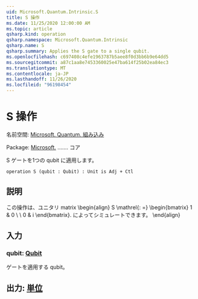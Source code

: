 ```yaml
---
uid: Microsoft.Quantum.Intrinsic.S
title: S 操作
ms.date: 11/25/2020 12:00:00 AM
ms.topic: article
qsharp.kind: operation
qsharp.namespace: Microsoft.Quantum.Intrinsic
qsharp.name: S
qsharp.summary: Applies the S gate to a single qubit.
ms.openlocfilehash: c697408c4efe1963787b5aee8f0d3bb6b9e64dd5
ms.sourcegitcommit: a87c1aa8e7453360025e47ba614f25b02ea84ec3
ms.translationtype: MT
ms.contentlocale: ja-JP
ms.lasthandoff: 11/26/2020
ms.locfileid: "96198454"
---
```

# <a name="s-operation"></a>S 操作

名前空間: [Microsoft. Quantum. 組み込み](xref:Microsoft.Quantum.Intrinsic)

Package: [Microsoft.](https://nuget.org/packages/Microsoft.Quantum.QSharp.Core) ....... コア


S ゲートを1つの qubit に適用します。

```qsharp
operation S (qubit : Qubit) : Unit is Adj + Ctl
```


## <a name="description"></a>説明

この操作は、ユニタリ matrix \begin{align} S \mathrel{: =} \begin{bmatrix} 1 & 0 \\ \\ 0 & i \end{bmatrix}. によってシミュレートできます。
\end{align}

## <a name="input"></a>入力

### <a name="qubit--qubit"></a>qubit: [Qubit](xref:microsoft.quantum.lang-ref.qubit)

ゲートを適用する qubit。



## <a name="output--unit"></a>出力: [単位](xref:microsoft.quantum.lang-ref.unit)

